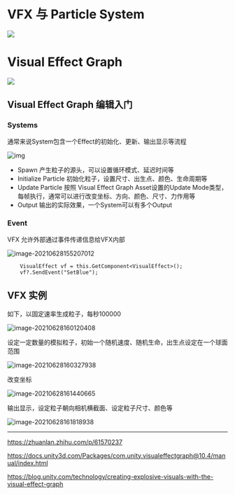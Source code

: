





# VFX 与 Particle System

![](Visual%20Effect%20Graph.assets/image-20210628143705960.png)

# Visual Effect Graph

![](Visual%20Effect%20Graph.assets/%E5%BE%AE%E4%BF%A1%E6%88%AA%E5%9B%BE_20210628143403.png)

## Visual Effect Graph 编辑入门


### Systems

通常来说System包含一个Effect的初始化、更新、输出显示等流程


![img](Visual%20Effect%20Graph.assets/SystemDrawBox.png)

- Spawn 产生粒子的源头，可以设置循环模式、延迟时间等
- Initialize Particle 初始化粒子，设置尺寸、出生点、颜色、生命周期等
- Update Particle 按照 Visual Effect Graph Asset设置的Update Mode类型，每帧执行，通常可以进行改变坐标、方向、颜色、尺寸、力作用等
- Output 输出的实际效果，一个System可以有多个Output



### Event

VFX 允许外部通过事件传递信息给VFX内部

![image-20210628155207012](Visual%20Effect%20Graph.assets/image-20210628155207012.png)

```
    VisualEffect vf = this.GetComponent<VisualEffect>();
    vf?.SendEvent("SetBlue");
```

## VFX 实例

如下，以固定速率生成粒子，每秒100000

![image-20210628160120408](Visual%20Effect%20Graph.assets/image-20210628160120408.png)

设定一定数量的模拟粒子，初始一个随机速度、随机生命，出生点设定在一个球面范围

![image-20210628160327938](Visual%20Effect%20Graph.assets/image-20210628160327938.png)



改变坐标

![image-20210628161440665](Visual%20Effect%20Graph.assets/image-20210628161440665.png)

输出显示，设定粒子朝向相机横截面、设定粒子尺寸、颜色等

![image-20210628161818938](Visual%20Effect%20Graph.assets/image-20210628161818938.png)










---
https://zhuanlan.zhihu.com/p/61570237

https://docs.unity3d.com/Packages/com.unity.visualeffectgraph@10.4/manual/index.html

https://blog.unity.com/technology/creating-explosive-visuals-with-the-visual-effect-graph